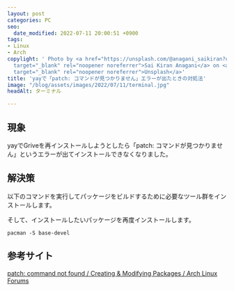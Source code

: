 ```yaml
---
layout: post
categories: PC
seo:
  date_modified: 2022-07-11 20:00:51 +0900
tags:
- Linux
- Arch
copylight: ' Photo by <a href="https://unsplash.com/@anagani_saikiran?utm_source=unsplash&utm_medium=referral&utm_content=creditCopyText"
  target="_blank" rel="noopener noreferrer">Sai Kiran Anagani</a> on <a href="https://unsplash.com/s/photos/linux?utm_source=unsplash&utm_medium=referral&utm_content=creditCopyText"
  target="_blank" rel="noopener noreferrer">Unsplash</a>'
title: 'yayで「patch: コマンドが見つかりません」エラーが出たときの対処法'
image: "/blog/assets/images/2022/07/11/terminal.jpg"
headAlt: ターミナル

---
```

## 現象

yayでGriveを再インストールしようとしたら「patch: コマンドが見つかりません」というエラーが出てインストールできなくなりました。

## 解決策

以下のコマンドを実行してパッケージをビルドするために必要なツール群をインストールします。

そして、インストールしたいパッケージを再度インストールします。

    pacman -S base-devel

## 参考サイト

<a href="https://bbs.archlinux.org/viewtopic.php?id=45933" target="_blank" rel="noopener noreferrer">patch: command not found / Creating & Modifying Packages / Arch Linux Forums</a>
